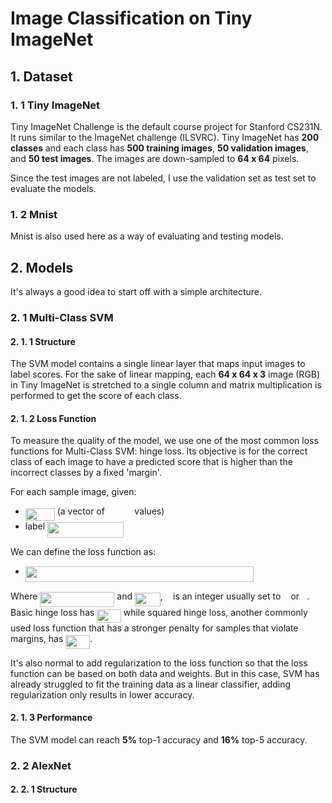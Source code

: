# Image Classification on Tiny ImageNet

## 1. Dataset
### 1. 1 Tiny ImageNet
Tiny ImageNet Challenge is the default course project for Stanford CS231N. It runs similar to the ImageNet challenge (ILSVRC). Tiny ImageNet has __200 classes__ and each class has __500 training images__, __50 validation images__, and __50 test images__. The images are down-sampled to __64 x 64__ pixels.  

Since the test images are not labeled, I use the validation set as test set to evaluate the models.

### 1. 2 Mnist
Mnist is also used here as a way of evaluating and testing models.

## 2. Models
It's always a good idea to start off with a simple architecture.

### 2. 1 Multi-Class SVM
#### 2. 1. 1 Structure
The SVM model contains a single linear layer that maps input images to label scores. For the sake of linear mapping, each __64 x 64 x 3__ image (RGB) in Tiny ImageNet is stretched to a single column and matrix multiplication is performed to get the score of each class.

#### 2. 1. 2 Loss Function
To measure the quality of the model, we use one of the most common loss functions for Multi-Class SVM: hinge loss. Its objective is for the correct class of each image to have a predicted score that is higher than the incorrect classes by a fixed 'margin'.  

For each sample image, given:  
  - <img src="/tex/eb2f7f520ae67f98226c974a23e046d2.svg?invert_in_darkmode&sanitize=true" align=middle width=46.93135754999999pt height=20.221802699999984pt/> (a vector of <img src="/tex/45e0c7580575cc1d2bfed5089d5f1c7d.svg?invert_in_darkmode&sanitize=true" align=middle width=39.504438599999986pt height=14.15524440000002pt/> values)
  - label <img src="/tex/99af0656694a7a485b0e272cbc1b1921.svg?invert_in_darkmode&sanitize=true" align=middle width=122.03460554999998pt height=24.65753399999998pt/>

We can define the loss function as:  
  - <img src="/tex/096e8125b7acc1878f82be135a249c53.svg?invert_in_darkmode&sanitize=true" align=middle width=365.2714361999999pt height=24.657735299999988pt/>

Where <img src="/tex/034134687001feaa0f24978b15341be5.svg?invert_in_darkmode&sanitize=true" align=middle width=119.04862529999997pt height=24.65753399999998pt/> and <img src="/tex/779fb067c540493cc039a6403e0ea58d.svg?invert_in_darkmode&sanitize=true" align=middle width=40.79630609999999pt height=22.831056599999986pt/>, <img src="/tex/2ec6e630f199f589a2402fdf3e0289d5.svg?invert_in_darkmode&sanitize=true" align=middle width=8.270567249999992pt height=14.15524440000002pt/> is an integer usually set to <img src="/tex/034d0a6be0424bffe9a6e7ac9236c0f5.svg?invert_in_darkmode&sanitize=true" align=middle width=8.219209349999991pt height=21.18721440000001pt/> or <img src="/tex/76c5792347bb90ef71cfbace628572cf.svg?invert_in_darkmode&sanitize=true" align=middle width=8.219209349999991pt height=21.18721440000001pt/>. Basic hinge loss has <img src="/tex/012b36279aac832bdad672ff18d4243a.svg?invert_in_darkmode&sanitize=true" align=middle width=38.40740639999999pt height=21.18721440000001pt/> while squared hinge loss, another commonly used loss function that has a stronger penalty for samples that violate margins, has <img src="/tex/4c0a4b4c466c9858130ec7facb8f2b8a.svg?invert_in_darkmode&sanitize=true" align=middle width=38.40740639999999pt height=21.18721440000001pt/>.  

It's also normal to add regularization to the loss function so that the loss function can be based on both data and weights. But in this case, SVM has already struggled to fit the training data as a linear classifier, adding regularization only results in lower accuracy.

#### 2. 1. 3 Performance
The SVM model can reach __5%__ top-1 accuracy and __16%__ top-5 accuracy.

### 2. 2 AlexNet
#### 2. 2. 1 Structure
